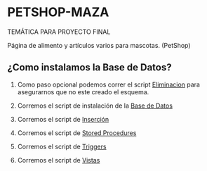 # PETSHOP-MAZA

TEMÁTICA PARA PROYECTO FINAL

Página de alimento y artículos varios para mascotas. (PetShop)


## ¿Como instalamos la Base de Datos?

1. Como paso opcional podemos correr el script [Eliminacion](https://github.com/Jemiinat/PETSHOP-MAZA/blob/main/Eliminacion%20-%20Base%20de%20Datos%20-%20Petshop.sql) para asegurarnos que no este creado el esquema.

2. Corremos el script de instalación de la [Base de Datos](https://github.com/Jemiinat/PETSHOP-MAZA/blob/main/base%20de%20datos%20-%20petshop.sql) 

3. Corremos el script de [Inserción](https://github.com/Jemiinat/PETSHOP-MAZA/blob/main/Insercion%20-%20Base%20de%20Datos%20-%20Petshop.sql) 

4. Corremos el script de [Stored Procedures](https://github.com/Jemiinat/PETSHOP-MAZA/blob/main/Stored%20Procedures%20-%20Base%20de%20Datos%20-%20Petshop.sql)

5. Corremos el script de [Triggers](https://github.com/Jemiinat/PETSHOP-MAZA/blob/main/Triggers%20-%20Base%20de%20Datos%20-%20Petshop.sql)

6. Corremos el script de [Vistas](https://github.com/Jemiinat/PETSHOP-MAZA/blob/main/Vistas%20-%20Base%20de%20Datos%20-%20Petshop.sql)
